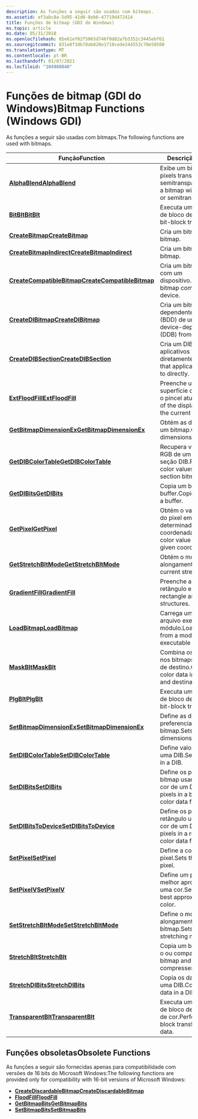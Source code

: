 ```yaml
---
description: As funções a seguir são usadas com bitmaps.
ms.assetid: ef3abc8a-5d95-41d0-8eb6-47719d472414
title: Funções de bitmap (GDI do Windows)
ms.topic: article
ms.date: 05/31/2018
ms.openlocfilehash: 05e61ef02f5065d746f0d82a7b3352c3445ebf61
ms.sourcegitcommit: 831e8f3db78ab820e1710cede244553c70e50500
ms.translationtype: MT
ms.contentlocale: pt-BR
ms.lasthandoff: 01/07/2021
ms.locfileid: "104988846"
---
```

# <a name="bitmap-functions-windows-gdi"></a><span data-ttu-id="52223-103">Funções de bitmap (GDI do Windows)</span><span class="sxs-lookup"><span data-stu-id="52223-103">Bitmap Functions (Windows GDI)</span></span>

<span data-ttu-id="52223-104">As funções a seguir são usadas com bitmaps.</span><span class="sxs-lookup"><span data-stu-id="52223-104">The following functions are used with bitmaps.</span></span>



| <span data-ttu-id="52223-105">Função</span><span class="sxs-lookup"><span data-stu-id="52223-105">Function</span></span>                                                 | <span data-ttu-id="52223-106">Descrição</span><span class="sxs-lookup"><span data-stu-id="52223-106">Description</span></span>                                                    |
|----------------------------------------------------------|----------------------------------------------------------------|
| [<span data-ttu-id="52223-107">**AlphaBlend**</span><span class="sxs-lookup"><span data-stu-id="52223-107">**AlphaBlend**</span></span>](/windows/desktop/api/WinGdi/nf-wingdi-alphablend)                         | <span data-ttu-id="52223-108">Exibe um bitmap com pixels transparentes ou semitransparentes.</span><span class="sxs-lookup"><span data-stu-id="52223-108">Displays a bitmap with transparent or semitransparent pixels.</span></span>  |
| [<span data-ttu-id="52223-109">**BitBlt**</span><span class="sxs-lookup"><span data-stu-id="52223-109">**BitBlt**</span></span>](/windows/desktop/api/Wingdi/nf-wingdi-bitblt)                                 | <span data-ttu-id="52223-110">Executa uma transferência de bloco de bits.</span><span class="sxs-lookup"><span data-stu-id="52223-110">Performs a bit-block transfer.</span></span>                                 |
| [<span data-ttu-id="52223-111">**CreateBitmap**</span><span class="sxs-lookup"><span data-stu-id="52223-111">**CreateBitmap**</span></span>](/windows/desktop/api/Wingdi/nf-wingdi-createbitmap)                     | <span data-ttu-id="52223-112">Cria um bitmap.</span><span class="sxs-lookup"><span data-stu-id="52223-112">Creates a bitmap.</span></span>                                              |
| [<span data-ttu-id="52223-113">**CreateBitmapIndirect**</span><span class="sxs-lookup"><span data-stu-id="52223-113">**CreateBitmapIndirect**</span></span>](/windows/desktop/api/Wingdi/nf-wingdi-createbitmapindirect)     | <span data-ttu-id="52223-114">Cria um bitmap.</span><span class="sxs-lookup"><span data-stu-id="52223-114">Creates a bitmap.</span></span>                                              |
| [<span data-ttu-id="52223-115">**CreateCompatibleBitmap**</span><span class="sxs-lookup"><span data-stu-id="52223-115">**CreateCompatibleBitmap**</span></span>](/windows/desktop/api/Wingdi/nf-wingdi-createcompatiblebitmap) | <span data-ttu-id="52223-116">Cria um bitmap compatível com um dispositivo.</span><span class="sxs-lookup"><span data-stu-id="52223-116">Creates a bitmap compatible with a device.</span></span>                     |
| [<span data-ttu-id="52223-117">**CreateDIBitmap**</span><span class="sxs-lookup"><span data-stu-id="52223-117">**CreateDIBitmap**</span></span>](/windows/desktop/api/Wingdi/nf-wingdi-createdibitmap)                 | <span data-ttu-id="52223-118">Cria um bitmap dependente de dispositivo (BDD) de um DIB.</span><span class="sxs-lookup"><span data-stu-id="52223-118">Creates a device-dependent bitmap (DDB) from a DIB.</span></span>            |
| [<span data-ttu-id="52223-119">**CreateDIBSection**</span><span class="sxs-lookup"><span data-stu-id="52223-119">**CreateDIBSection**</span></span>](/windows/desktop/api/Wingdi/nf-wingdi-createdibsection)             | <span data-ttu-id="52223-120">Cria um DIB em que os aplicativos podem gravar diretamente.</span><span class="sxs-lookup"><span data-stu-id="52223-120">Creates a DIB that applications can write to directly.</span></span>         |
| [<span data-ttu-id="52223-121">**ExtFloodFill**</span><span class="sxs-lookup"><span data-stu-id="52223-121">**ExtFloodFill**</span></span>](/windows/desktop/api/Wingdi/nf-wingdi-extfloodfill)                     | <span data-ttu-id="52223-122">Preenche uma área da superfície de exibição com o pincel atual.</span><span class="sxs-lookup"><span data-stu-id="52223-122">Fills an area of the display surface with the current brush.</span></span>   |
| [<span data-ttu-id="52223-123">**GetBitmapDimensionEx**</span><span class="sxs-lookup"><span data-stu-id="52223-123">**GetBitmapDimensionEx**</span></span>](/windows/desktop/api/Wingdi/nf-wingdi-getbitmapdimensionex)     | <span data-ttu-id="52223-124">Obtém as dimensões de um bitmap.</span><span class="sxs-lookup"><span data-stu-id="52223-124">Gets the dimensions of a bitmap.</span></span>                               |
| [<span data-ttu-id="52223-125">**GetDIBColorTable**</span><span class="sxs-lookup"><span data-stu-id="52223-125">**GetDIBColorTable**</span></span>](/windows/desktop/api/Wingdi/nf-wingdi-getdibcolortable)             | <span data-ttu-id="52223-126">Recupera valores de cor RGB de um bitmap de seção DIB.</span><span class="sxs-lookup"><span data-stu-id="52223-126">Retrieves RGB color values from a DIB section bitmap.</span></span>          |
| [<span data-ttu-id="52223-127">**GetDIBits**</span><span class="sxs-lookup"><span data-stu-id="52223-127">**GetDIBits**</span></span>](/windows/desktop/api/Wingdi/nf-wingdi-getdibits)                           | <span data-ttu-id="52223-128">Copia um bitmap em um buffer.</span><span class="sxs-lookup"><span data-stu-id="52223-128">Copies a bitmap into a buffer.</span></span>                                 |
| [<span data-ttu-id="52223-129">**GetPixel**</span><span class="sxs-lookup"><span data-stu-id="52223-129">**GetPixel**</span></span>](/windows/desktop/api/Wingdi/nf-wingdi-getpixel)                             | <span data-ttu-id="52223-130">Obtém o valor de cor RGB do pixel em uma determinada coordenada.</span><span class="sxs-lookup"><span data-stu-id="52223-130">Gets the RGB color value of the pixel at a given coordinate.</span></span>   |
| [<span data-ttu-id="52223-131">**GetStretchBltMode**</span><span class="sxs-lookup"><span data-stu-id="52223-131">**GetStretchBltMode**</span></span>](/windows/desktop/api/Wingdi/nf-wingdi-getstretchbltmode)           | <span data-ttu-id="52223-132">Obtém o modo de alongamento atual.</span><span class="sxs-lookup"><span data-stu-id="52223-132">Gets the current stretching mode.</span></span>                              |
| [<span data-ttu-id="52223-133">**GradientFill**</span><span class="sxs-lookup"><span data-stu-id="52223-133">**GradientFill**</span></span>](/windows/desktop/api/WinGdi/nf-wingdi-gradientfill)                     | <span data-ttu-id="52223-134">Preenche as estruturas de retângulo e triângulo.</span><span class="sxs-lookup"><span data-stu-id="52223-134">Fills rectangle and triangle structures.</span></span>                       |
| [<span data-ttu-id="52223-135">**LoadBitmap**</span><span class="sxs-lookup"><span data-stu-id="52223-135">**LoadBitmap**</span></span>](/windows/desktop/api/Winuser/nf-winuser-loadbitmapa)                         | <span data-ttu-id="52223-136">Carrega um bitmap do arquivo executável de um módulo.</span><span class="sxs-lookup"><span data-stu-id="52223-136">Loads a bitmap from a module's executable file.</span></span>                |
| [<span data-ttu-id="52223-137">**MaskBlt**</span><span class="sxs-lookup"><span data-stu-id="52223-137">**MaskBlt**</span></span>](/windows/desktop/api/Wingdi/nf-wingdi-maskblt)                               | <span data-ttu-id="52223-138">Combina os dados de cor nos bitmaps de origem e de destino.</span><span class="sxs-lookup"><span data-stu-id="52223-138">Combines the color data in the source and destination bitmaps.</span></span> |
| [<span data-ttu-id="52223-139">**PlgBlt**</span><span class="sxs-lookup"><span data-stu-id="52223-139">**PlgBlt**</span></span>](/windows/desktop/api/Wingdi/nf-wingdi-plgblt)                                 | <span data-ttu-id="52223-140">Executa uma transferência de bloco de bits.</span><span class="sxs-lookup"><span data-stu-id="52223-140">Performs a bit-block transfer.</span></span>                                 |
| [<span data-ttu-id="52223-141">**SetBitmapDimensionEx**</span><span class="sxs-lookup"><span data-stu-id="52223-141">**SetBitmapDimensionEx**</span></span>](/windows/desktop/api/Wingdi/nf-wingdi-setbitmapdimensionex)     | <span data-ttu-id="52223-142">Define as dimensões preferenciais para um bitmap.</span><span class="sxs-lookup"><span data-stu-id="52223-142">Sets the preferred dimensions to a bitmap.</span></span>                     |
| [<span data-ttu-id="52223-143">**SetDIBColorTable**</span><span class="sxs-lookup"><span data-stu-id="52223-143">**SetDIBColorTable**</span></span>](/windows/desktop/api/Wingdi/nf-wingdi-setdibcolortable)             | <span data-ttu-id="52223-144">Define valores RGB em uma DIB.</span><span class="sxs-lookup"><span data-stu-id="52223-144">Sets RGB values in a DIB.</span></span>                                      |
| [<span data-ttu-id="52223-145">**SetDIBits**</span><span class="sxs-lookup"><span data-stu-id="52223-145">**SetDIBits**</span></span>](/windows/desktop/api/Wingdi/nf-wingdi-setdibits)                           | <span data-ttu-id="52223-146">Define os pixels em um bitmap usando dados de cor de um DIB.</span><span class="sxs-lookup"><span data-stu-id="52223-146">Sets the pixels in a bitmap using color data from a DIB.</span></span>       |
| [<span data-ttu-id="52223-147">**SetDIBitsToDevice**</span><span class="sxs-lookup"><span data-stu-id="52223-147">**SetDIBitsToDevice**</span></span>](/windows/desktop/api/Wingdi/nf-wingdi-setdibitstodevice)           | <span data-ttu-id="52223-148">Define os pixels em um retângulo usando dados de cor de um DIB.</span><span class="sxs-lookup"><span data-stu-id="52223-148">Sets the pixels in a rectangle using color data from a DIB.</span></span>    |
| [<span data-ttu-id="52223-149">**SetPixel**</span><span class="sxs-lookup"><span data-stu-id="52223-149">**SetPixel**</span></span>](/windows/desktop/api/Wingdi/nf-wingdi-setpixel)                             | <span data-ttu-id="52223-150">Define a cor de um pixel.</span><span class="sxs-lookup"><span data-stu-id="52223-150">Sets the color for a pixel.</span></span>                                    |
| [<span data-ttu-id="52223-151">**SetPixelV**</span><span class="sxs-lookup"><span data-stu-id="52223-151">**SetPixelV**</span></span>](/windows/desktop/api/Wingdi/nf-wingdi-setpixelv)                           | <span data-ttu-id="52223-152">Define um pixel para a melhor aproximação de uma cor.</span><span class="sxs-lookup"><span data-stu-id="52223-152">Sets a pixel to the best approximation of a color.</span></span>             |
| [<span data-ttu-id="52223-153">**SetStretchBltMode**</span><span class="sxs-lookup"><span data-stu-id="52223-153">**SetStretchBltMode**</span></span>](/windows/desktop/api/Wingdi/nf-wingdi-setstretchbltmode)           | <span data-ttu-id="52223-154">Define o modo de alongamento de bitmap.</span><span class="sxs-lookup"><span data-stu-id="52223-154">Sets the bitmap stretching mode.</span></span>                               |
| [<span data-ttu-id="52223-155">**StretchBlt**</span><span class="sxs-lookup"><span data-stu-id="52223-155">**StretchBlt**</span></span>](/windows/desktop/api/Wingdi/nf-wingdi-stretchblt)                         | <span data-ttu-id="52223-156">Copia um bitmap e alonga-o ou compacta-o.</span><span class="sxs-lookup"><span data-stu-id="52223-156">Copies a bitmap and stretches or compresses it.</span></span>                |
| [<span data-ttu-id="52223-157">**StretchDIBits**</span><span class="sxs-lookup"><span data-stu-id="52223-157">**StretchDIBits**</span></span>](/windows/desktop/api/Wingdi/nf-wingdi-stretchdibits)                   | <span data-ttu-id="52223-158">Copia os dados de cor em uma DIB.</span><span class="sxs-lookup"><span data-stu-id="52223-158">Copies the color data in a DIB.</span></span>                                |
| [<span data-ttu-id="52223-159">**TransparentBlt**</span><span class="sxs-lookup"><span data-stu-id="52223-159">**TransparentBlt**</span></span>](/windows/desktop/api/WinGdi/nf-wingdi-transparentblt)                 | <span data-ttu-id="52223-160">Executa uma transferência de bloco de bits de dados de cor.</span><span class="sxs-lookup"><span data-stu-id="52223-160">Performs a bit-block transfer of color data.</span></span>                   |



 

## <a name="obsolete-functions"></a><span data-ttu-id="52223-161">Funções obsoletas</span><span class="sxs-lookup"><span data-stu-id="52223-161">Obsolete Functions</span></span>

<span data-ttu-id="52223-162">As funções a seguir são fornecidas apenas para compatibilidade com versões de 16 bits do Microsoft Windows:</span><span class="sxs-lookup"><span data-stu-id="52223-162">The following functions are provided only for compatibility with 16-bit versions of Microsoft Windows:</span></span>

-   [<span data-ttu-id="52223-163">**CreateDiscardableBitmap**</span><span class="sxs-lookup"><span data-stu-id="52223-163">**CreateDiscardableBitmap**</span></span>](/windows/desktop/api/Wingdi/nf-wingdi-creatediscardablebitmap)
-   [<span data-ttu-id="52223-164">**FloodFill**</span><span class="sxs-lookup"><span data-stu-id="52223-164">**FloodFill**</span></span>](/windows/desktop/api/Wingdi/nf-wingdi-floodfill)
-   [<span data-ttu-id="52223-165">**GetBitmapBits**</span><span class="sxs-lookup"><span data-stu-id="52223-165">**GetBitmapBits**</span></span>](/windows/desktop/api/Wingdi/nf-wingdi-getbitmapbits)
-   [<span data-ttu-id="52223-166">**SetBitmapBits**</span><span class="sxs-lookup"><span data-stu-id="52223-166">**SetBitmapBits**</span></span>](/windows/desktop/api/Wingdi/nf-wingdi-setbitmapbits)

 

 



